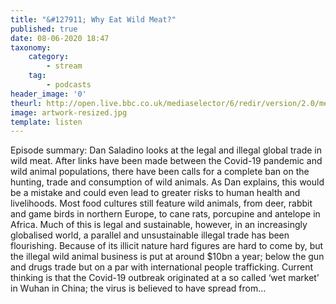 ```yaml
---
title: "&#127911; Why Eat Wild Meat?"
published: true
date: 08-06-2020 18:47
taxonomy:
    category:
        - stream
    tag:
        - podcasts
header_image: '0'
theurl: http://open.live.bbc.co.uk/mediaselector/6/redir/version/2.0/mediaset/audio-nondrm-download/proto/http/vpid/p08fr11c.mp3
image: artwork-resized.jpg
template: listen
--- 
```

Episode summary: Dan Saladino looks at the legal and illegal global trade in wild meat. After links have been made between the Covid-19 pandemic and wild animal populations, there have been calls for a complete ban on the hunting, trade and consumption of wild animals. As Dan explains, this would be a mistake and could even lead to greater risks to human health and livelihoods. Most food cultures still feature wild animals, from deer, rabbit and game birds in northern Europe, to cane rats, porcupine and antelope in Africa. Much of this is legal and sustainable, however, in an increasingly globalised world, a parallel and unsustainable illegal trade has been flourishing. Because of its illicit nature hard figures are hard to come by, but the illegal wild animal business is put at around $10bn a year; below the gun and drugs trade but on a par with international people trafficking. Current thinking is that the Covid-19 outbreak originated at a so called ‘wet market’ in Wuhan in China; the virus is believed to have spread from…
